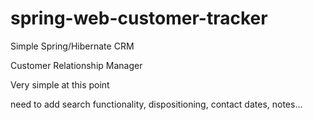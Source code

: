 # spring-web-customer-tracker
Simple Spring/Hibernate CRM

Customer Relationship Manager

Very simple at this point

need to add search functionality, dispositioning, contact dates, notes...
